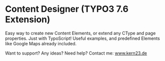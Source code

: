 Content Designer (TYPO3 7.6 Extension)
=====================================
Easy way to create new Content Elements, or extend any CType and page properties. Just with TypoScript! Useful examples, and predefined Elements like Google Maps already included.

Want to support? Any ideas? Need help?
Contact me: www.kern23.de